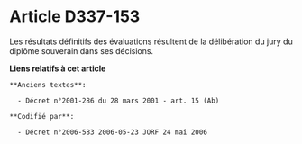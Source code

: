 # Article D337-153

Les résultats définitifs des évaluations résultent de la délibération du jury du diplôme souverain dans ses décisions.

**Liens relatifs à cet article**

	**Anciens textes**:

	  - Décret n°2001-286 du 28 mars 2001 - art. 15 (Ab)

	**Codifié par**:

	  - Décret n°2006-583 2006-05-23 JORF 24 mai 2006
